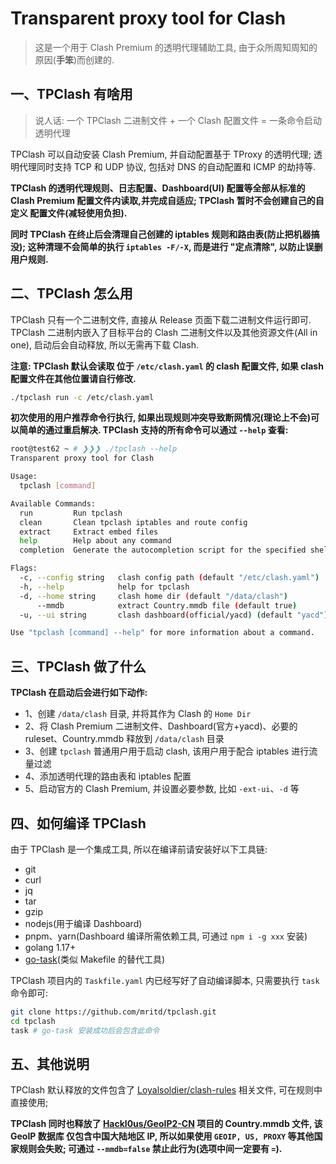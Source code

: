 # Transparent proxy tool for Clash

> 这是一个用于 Clash Premium 的透明代理辅助工具, 由于众所周知周知的原因(**手笨**)而创建的.

## 一、TPClash 有啥用

> 说人话: 一个 TPClash 二进制文件 + 一个 Clash 配置文件 = 一条命令启动透明代理

TPClash 可以自动安装 Clash Premium, 并自动配置基于 TProxy 的透明代理; 透明代理同时支持 TCP 和 UDP 协议, 包括对 DNS 的自动配置和 ICMP 的劫持等.

**TPClash 的透明代理规则、日志配置、Dashboard(UI) 配置等全部从标准的 Clash Premium 配置文件内读取,并完成自适应; TPClash 暂时不会创建自己的自定义
配置文件(减轻使用负担).**

**同时 TPClash 在终止后会清理自己创建的 iptables 规则和路由表(防止把机器搞没); 这种清理不会简单的执行 `iptables -F/-X`, 而是进行 "定点清除", 以防止误删用户规则.**

## 二、TPClash 怎么用

TPClash 只有一个二进制文件, 直接从 Release 页面下载二进制文件运行即可. TPClash 二进制内嵌入了目标平台的 Clash 二进制文件以及其他资源文件(All in one), 
启动后会自动释放, 所以无需再下载 Clash. 

**注意: TPClash 默认会读取 位于 `/etc/clash.yaml` 的 clash 配置文件, 如果 clash 配置文件在其他位置请自行修改.**

```sh
./tpclash run -c /etc/clash.yaml
```

**初次使用的用户推荐命令行执行, 如果出现规则冲突导致断网情况(理论上不会)可以简单的通过重启解决. TPClash 支持的所有命令可以通过 `--help` 查看:**

```sh
root@test62 ~ # ❯❯❯ ./tpclash --help
Transparent proxy tool for Clash

Usage:
  tpclash [command]

Available Commands:
  run         Run tpclash
  clean       Clean tpclash iptables and route config
  extract     Extract embed files
  help        Help about any command
  completion  Generate the autocompletion script for the specified shell

Flags:
  -c, --config string   clash config path (default "/etc/clash.yaml")
  -h, --help            help for tpclash
  -d, --home string     clash home dir (default "/data/clash")
      --mmdb            extract Country.mmdb file (default true)
  -u, --ui string       clash dashboard(official/yacd) (default "yacd")

Use "tpclash [command] --help" for more information about a command.
```

## 三、TPClash 做了什么

**TPClash 在启动后会进行如下动作:**

- 1、创建 `/data/clash` 目录, 并将其作为 Clash 的 `Home Dir`
- 2、将 Clash Premium 二进制文件、Dashboard(官方+yacd)、必要的 ruleset、Country.mmdb 释放到 `/data/clash` 目录
- 3、创建 `tpclash` 普通用户用于启动 clash, 该用户用于配合 iptables 进行流量过滤
- 4、添加透明代理的路由表和 iptables 配置
- 5、启动官方的 Clash Premium, 并设置必要参数, 比如 `-ext-ui`、`-d` 等

## 四、如何编译 TPClash

由于 TPClash 是一个集成工具, 所以在编译前请安装好以下工具链:

- git
- curl
- jq
- tar
- gzip
- nodejs(用于编译 Dashboard)
- pnpm、yarn(Dashboard 编译所需依赖工具, 可通过 `npm i -g xxx` 安装)
- golang 1.17+
- [go-task](https://github.com/go-task/task)(类似 Makefile 的替代工具)

TPClash 项目内的 `Taskfile.yaml` 内已经写好了自动编译脚本, 只需要执行 `task` 命令即可:

```sh
git clone https://github.com/mritd/tpclash.git
cd tpclash
task # go-task 安装成功后会包含此命令
```

## 五、其他说明

TPClash 默认释放的文件包含了 [Loyalsoldier/clash-rules](https://github.com/Loyalsoldier/clash-rules) 相关文件, 可在规则中直接使用;

**TPClash 同时也释放了 [Hackl0us/GeoIP2-CN](https://github.com/Hackl0us/GeoIP2-CN) 项目的 Country.mmdb 文件, 该 GeoIP 数据库
仅包含中国大陆地区 IP, 所以如果使用 `GEOIP, US, PROXY` 等其他国家规则会失败; 可通过 `--mmdb=false` 禁止此行为(选项中间一定要有 `=`).**
